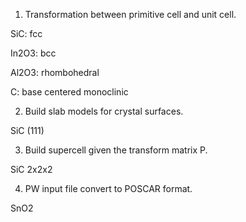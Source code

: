 1. Transformation between primitive cell and unit cell.

SiC: fcc

In2O3: bcc

Al2O3: rhombohedral

C: base centered monoclinic 

2. Build slab models for crystal surfaces.

SiC (111)

3. Build supercell given the transform matrix P.

SiC 2x2x2

4. PW input file convert to POSCAR format.

SnO2

